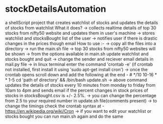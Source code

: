 # stockDetailsAutomation
a shellScript project that creates watchlist of stocks and updates the details of stocks from watchlist
What it does?
-> collects realtime details of top 30 stocks from nifty50 website and updates them in user's machine
-> stores watchlist and stocksBought list of the user
-> notifies user if there is drastic changes in the prices though email
How to use :-
-> copy all the files into a directory
-> run the main.sh file
-> top 30 stocks from nifty50 websites will be shown
-> from the options available in main.sh update watchlist and stocks bought and quit
-> change the sender and reciever email details in mail.py file
-> in linux terminal enter the command 'crontab -e' (if crontab not installed, first install it using 'sudo apt-get install cron')
-> once the crontab opens scroll down and add the following at the end - # */10 10-16 * * 1-5 cd 'path of directory' && /bin/bash update.sh
-> above command updates the details of stocks every 10 minutes from monday to friday from 10am to 4pm and sends email if the percent changes in stock prices of stocks in stocksBought.csv is +/- 2.5%.
-> you can change the percentage from 2.5 to your required number in update.sh file(comments present)
-> to change the timings check the crontab syntax at - https://en.wikipedia.org/wiki/Cron
-> if you want to edit your watchlist or stocks bought you can run main.sh again and do the same
